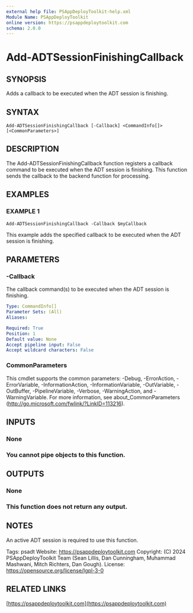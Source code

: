 ```yaml
---
external help file: PSAppDeployToolkit-help.xml
Module Name: PSAppDeployToolkit
online version: https://psappdeploytoolkit.com
schema: 2.0.0
---
```


# Add-ADTSessionFinishingCallback

## SYNOPSIS
Adds a callback to be executed when the ADT session is finishing.

## SYNTAX

```
Add-ADTSessionFinishingCallback [-Callback] <CommandInfo[]> [<CommonParameters>]
```

## DESCRIPTION
The Add-ADTSessionFinishingCallback function registers a callback command to be executed when the ADT session is finishing.
This function sends the callback to the backend function for processing.

## EXAMPLES

### EXAMPLE 1
```
Add-ADTSessionFinishingCallback -Callback $myCallback
```

This example adds the specified callback to be executed when the ADT session is finishing.

## PARAMETERS

### -Callback
The callback command(s) to be executed when the ADT session is finishing.

```yaml
Type: CommandInfo[]
Parameter Sets: (All)
Aliases:

Required: True
Position: 1
Default value: None
Accept pipeline input: False
Accept wildcard characters: False
```

### CommonParameters
This cmdlet supports the common parameters: -Debug, -ErrorAction, -ErrorVariable, -InformationAction, -InformationVariable, -OutVariable, -OutBuffer, -PipelineVariable, -Verbose, -WarningAction, and -WarningVariable.
For more information, see about_CommonParameters (http://go.microsoft.com/fwlink/?LinkID=113216).

## INPUTS

### None
### You cannot pipe objects to this function.
## OUTPUTS

### None
### This function does not return any output.
## NOTES
An active ADT session is required to use this function.

Tags: psadt
Website: https://psappdeploytoolkit.com
Copyright: (C) 2024 PSAppDeployToolkit Team (Sean Lillis, Dan Cunningham, Muhammad Mashwani, Mitch Richters, Dan Gough).
License: https://opensource.org/license/lgpl-3-0

## RELATED LINKS

[https://psappdeploytoolkit.com](https://psappdeploytoolkit.com)
